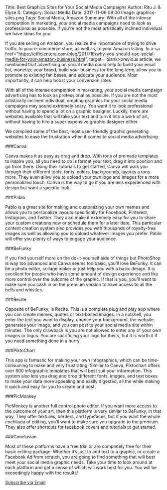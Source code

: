 Title: Best Graphics Sites for Your Social Media Campaigns
Author: Ritu J. & Elyse S.
Category: Social Media
Date: 2017-11-06 09:00
Image: graphics-sites.png
Tags: Social Media, Amazon
Summary: With all of the intense competition in marketing, your social media campaigns need to look as professional as possible. If you're not the most artistically inclined individual we have ideas for you.

If you are selling on Amazon, you realize the importance of trying to drive traffic to your e-commerce store, as well as, to your Amazon listing. In a <a href="https://efficientera.com/blog/2017/10/why-you-should-use-social-media-for-your-amazon-business.html", target=_blank>previous article</a>, we mentioned that advertising on social media could help to build your email list, monetize your brand, build your business for the long term, allow you to promote to existing fan bases, and educate your audience. Most importantly, it can help boost your conversion rates.

With all of the intense competition in marketing, your social media campaign advertising has to look as professional as possible. If you are not the most artistically inclined individual, creating graphics for your social media campaigns may sound extremely scary. You want it to look professional without having to spend a lot on a graphic designer. Luckily, there are websites available that will take your text and turn it into a work of art, without having to hire a super expensive graphic designer either.

We compiled some of the best, most user-friendly graphic generating websites to ease the frustration when it comes to social media advertising.

###Canva

Canva makes it as easy as drag and drop. With tons of premade templates to inspire you, all you need to do is format your text, drag it into position and go from there. Using their tutorials to get started, Canva will walk you through their different tools, fonts, colors, backgrounds, layouts a tons more. They even allow you to upload your own logo and images for a more personalized touch. Canva is the way to go if you are less experienced with design but want a specific look.

###Pablo

Pablo is a great site for making and customizing your own memes and allows you to personalize layouts specifically for Facebook, Pinterest, Instagram, and Twitter. They also make it extremely easy for you to share your custom creations now or schedule them for a later date. This particular content creation system also provides you with thousands of royalty-free images as well as allowing you to upload whatever images you prefer. Pablo will offer you plenty of ways to engage your audience.

###BeFunky

If you find yourself more on the do-it-yourself side of things but PhotoShop is way too advanced and Canva seems too basic, you’ll love BeFunky. It can be a photo editor, collage maker or just help you with a basic design. It is excellent for people who have some amount of design experience and like more control over the outcome of the graphic. If that is you, you’ll want to make sure you cash in on the premium version to have access to all the bells and whistles.

###Recite

Opposite of BeFunky, is Recite. This is a complete plug and play app where you can create memes, quotes or text-based images. In a nutshell, you enter the text you want to display, choose your background, the website generates your image, and you can post to your social media site within minutes. The only drawback is you are not allowed to enter any of your own images or logos. You are sacrificing your logo for theirs, but it is worth it if you need something done in a hurry.

###PiktoChart

This app is fantastic for making your own infographics, which can be time-consuming to make and very frustrating. Similar to Canva, Piktochart offers over 600 infographic templates that will best suit your information. This system also lets you drag and drop different fonts, images, and text boxes to make your data more appealing and easily digested, all the while making it quick and easy for you to create and post.

###PicMonkey

PicMonkey is another full control photo editor. If you want more access to the outcome of your art, then this platform is very similar to BeFunky, in that way. They offer textures, borders, and typefaces, but if you want the whole enchilada of editing, you’ll want to make sure you upgrade to the premium. They also offer shortcuts for facebook covers and tutorials to get started.

###Conclusion

Most of these platforms have a free trial or are completely free for their basic editing package. Whether it’s just to add text to a graphic, or create a Facebook Ad from scratch, you are going to find something that will best meet your social media graphic needs. Take your time to look around at each platform and get a sense of which will work best for you. You will be exceedingly happy with the results!



<a class="btn btn-primary" href="https://efficientera.leadpages.co/leadbox/121f91a73f72a2%3A12c54680e746dc/5687539843203072/" target="_blank">Subscribe via Email</a><script data-leadbox="121f91a73f72a2:12c54680e746dc" data-url="https://efficientera.leadpages.co/leadbox/121f91a73f72a2%3A12c54680e746dc/5687539843203072/" data-config="%7B%7D" type="text/javascript" src="https://efficientera.leadpages.co/leadbox-1468522675.js"></script>




